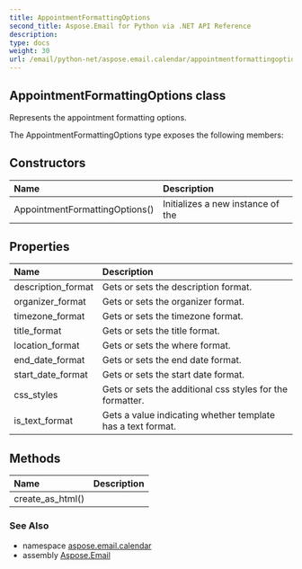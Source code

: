 ```yaml
---
title: AppointmentFormattingOptions
second_title: Aspose.Email for Python via .NET API Reference
description: 
type: docs
weight: 30
url: /email/python-net/aspose.email.calendar/appointmentformattingoptions/
---
```


## AppointmentFormattingOptions class

Represents the appointment formatting options.

The AppointmentFormattingOptions type exposes the following members:
## Constructors
| Name | Description |
| :- | :- |
|AppointmentFormattingOptions()|Initializes a new instance of the|
## Properties
| Name | Description |
| :- | :- |
|description_format|Gets or sets the description format.|
|organizer_format|Gets or sets the organizer format.|
|timezone_format|Gets or sets the timezone format.|
|title_format|Gets or sets the title format.|
|location_format|Gets or sets the where format.|
|end_date_format|Gets or sets the end date format.|
|start_date_format|Gets or sets the start date format.|
|css_styles|Gets or sets the additional css styles for the formatter.|
|is_text_format|Gets a value indicating whether template has a text format.|
## Methods
| Name | Description |
| :- | :- |
|create_as_html()|  |

### See Also

* namespace [aspose.email.calendar](/email/python-net/aspose.email.calendar/)
* assembly [Aspose.Email](/slides/python-net/)

